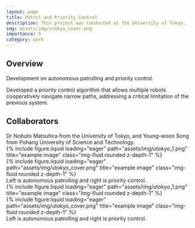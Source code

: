 ```yaml
---
layout: page
title: Patrol and Priority Control
description: This project was conducted at the University of Tokyo. 
img: assets/img/utokyo_cover.png
importance: 5
category: work
---
```



<h2>Overview</h2>
Development on autonomous patrolling and priority control.

Developed a priority control algorithm that allows multiple robots cooperatively navigate narrow paths, addressing a critical limitation of the previous system.

<h2>Collaborators</h2>
Dr Nobuto Matsuhira from the University of Tokyo, and Young-woon Song from Pohang University of Science and Technology.

<div class="row justify-content-sm-center">
    <div class="col-sm-6 mt-3 mt-md-0">
        {% include figure.liquid loading="eager" path="assets/img/utokyo_1.png" title="example image" class="img-fluid rounded z-depth-1" %}
    </div>
    <div class="col-sm-4 mt-3 mt-md-0">
        {% include figure.liquid loading="eager" path="assets/img/utokyo_cover.png" title="example image" class="img-fluid rounded z-depth-1" %}
    </div>
</div>
<div class="caption">
    Left is autonomous patrolling and right is priority control.
</div>


<div class="row">
    <div class="col-sm mt-3 mt-md-0">
        {% include figure.liquid loading="eager" path="assets/img/utokyo_1.png" title="example image" class="img-fluid rounded z-depth-1" %}
    </div>
    <div class="col-sm mt-3 mt-md-0">
        {% include figure.liquid loading="eager" path="assets/img/utokyo_cover.png" title="example image" class="img-fluid rounded z-depth-1" %}
    </div>
</div>
<div class="caption">
    Left is autonomous patrolling and right is priority control.
</div>